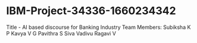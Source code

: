 # IBM-Project-34336-1660234342


Title - AI based discourse for Banking Industry
Team Members:
Subiksha K P
Kavya V G
Pavithra S
Siva Vadivu Ragavi V

